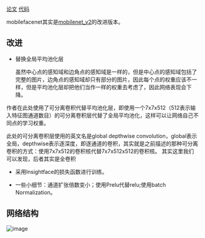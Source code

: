 [论文](https://arxiv.org/abs/1804.07573)
[代码]()

mobilefacenet其实是[mobilenet_v2](https://github.com/jyhengcoder/paper-diary/new/master/papers/mobilenet_v2.md)的改进版本。

## 改进
- 替换全局平均池化层

    虽然中心点的感知域和边角点的感知域是一样的，但是中心点的感知域包括了完整的图片，边角点的感知域却只有部分的图片，因此每个点的权重应该不一样，但是平均池化层却把他们当作一样的权重去考虑了，因此网络表现会下降。
    
作者在此处使用了可分离卷积代替平均池化层，即使用一个7x7x512（512表示输入特征图通道数目）的可分离卷积层代替了全局平均池化，这样可以让网络自己不同点的学习权重。 

此处的可分离卷积层使用的英文名是global depthwise convolution，global表示全局，depthwise表示逐深度，即逐通道的卷积，其实就是之前描述的那种可分离卷积的方式：使用7x7x512的卷积核代替7x7x512x512的卷积核。 
其实这里我们可以发现，后者其实是全卷积


- 采用Insightface的损失函数进行训练。
 
- 一些小细节：通道扩张倍数变小；使用Prelu代替relu;使用batch Normalization。 

## 网络结构
![image](https://github.com/jyhengcoder/paper-diary/master/images/mobilefacenet.png)

